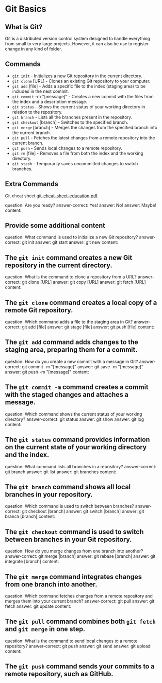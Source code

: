 # Git Basics

## What is Git?
Git is a distributed version control system designed to handle everything from small to very large projects. However, it can also be use to register change in any kind of folder. 

## Commands

* `git init` - Initializes a new Git repository in the current directory.
* `git clone` [URL] - Clones an existing Git repository to your computer.
* `git add` [file] - Adds a specific file to the index (staging area) to be included in the next commit.
* `git commit` -m "[message]" - Creates a new commit with the files from the index and a description message.
* `git status` - Shows the current status of your working directory in relation to the repository.
* `git branch` - Lists all the branches present in the repository.
* `git checkout` [branch] - Switches to the specified branch.
* `git merge` [branch] - Merges the changes from the specified branch into the current branch.
* `git pull` - Fetches the latest changes from a remote repository into the current branch.
* `git push` - Sends local changes to a remote repository.
* `git rm` [file] - Removes a file from both the index and the working directory.
* `git stash` - Temporarily saves uncommitted changes to switch branches.

## Extra Commands

Git cheat sheet [git-cheat-sheet-education.pdf](https://education.github.com/git-cheat-sheet-education.pdf).


<?quiz?>
question: Are you ready?
answer-correct: Yes!
answer: No!
answer: Maybe!
content:
<h2>Provide some additional content</h2>

<?/quiz?>

<?quiz?>
question: What command is used to initialize a new Git repository?
answer-correct: git init
answer: git start
answer: git new
content:
<h2>The <code>git init</code> command creates a new Git repository in the current directory.</h2>
<?/quiz?>

<?quiz?>
question: What is the command to clone a repository from a URL?
answer-correct: git clone [URL]
answer: git copy [URL]
answer: git fetch [URL]
content:
<h2>The <code>git clone</code> command creates a local copy of a remote Git repository.</h2>
<?/quiz?>

<?quiz?>
question: Which command adds a file to the staging area in Git?
answer-correct: git add [file]
answer: git stage [file]
answer: git push [file]
content:
<h2>The <code>git add</code> command adds changes to the staging area, preparing them for a commit.</h2>
<?/quiz?>

<?quiz?>
question: How do you create a new commit with a message in Git?
answer-correct: git commit -m "[message]"
answer: git save -m "[message]"
answer: git push -m "[message]"
content:
<h2>The <code>git commit -m</code> command creates a commit with the staged changes and attaches a message.</h2>
<?/quiz?>

<?quiz?>
question: Which command shows the current status of your working directory?
answer-correct: git status
answer: git show
answer: git log
content:
<h2>The <code>git status</code> command provides information on the current state of your working directory and the index.</h2>
<?/quiz?>

<?quiz?>
question: What command lists all branches in a repository?
answer-correct: git branch
answer: git list
answer: git branches
content:
<h2>The <code>git branch</code> command shows all local branches in your repository.</h2>
<?/quiz?>

<?quiz?>
question: Which command is used to switch between branches?
answer-correct: git checkout [branch]
answer: git switch [branch]
answer: git branch [branch]
content:
<h2>The <code>git checkout</code> command is used to switch between branches in your Git repository.</h2>
<?/quiz?>

<?quiz?>
question: How do you merge changes from one branch into another?
answer-correct: git merge [branch]
answer: git rebase [branch]
answer: git integrate [branch]
content:
<h2>The <code>git merge</code> command integrates changes from one branch into another.</h2>
<?/quiz?>

<?quiz?>
question: Which command fetches changes from a remote repository and merges them into your current branch?
answer-correct: git pull
answer: git fetch
answer: git update
content:
<h2>The <code>git pull</code> command combines both <code>git fetch</code> and <code>git merge</code> in one step.</h2>
<?/quiz?>

<?quiz?>
question: What is the command to send local changes to a remote repository?
answer-correct: git push
answer: git send
answer: git upload
content:
<h2>The <code>git push</code> command sends your commits to a remote repository, such as GitHub.</h2>
<?/quiz?>

